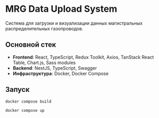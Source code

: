 # MRG Data Upload System
Система для загрузки и визуализации данных магистральных распределительных газопроводов.

## Основной стек
- **Frontend**: React, TypeScript, Redux Toolkit, Axios, TanStack React Table, Chart.js, Sass modules
- **Backend**: NestJS, TypeScript, Swagger
- **Инфраструктура**: Docker, Docker Compose

## Запуск 
```
docker compose build
```
```
docker compose up
```
